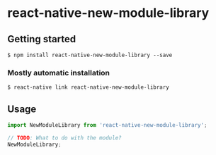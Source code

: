 # react-native-new-module-library

## Getting started

`$ npm install react-native-new-module-library --save`

### Mostly automatic installation

`$ react-native link react-native-new-module-library`

## Usage
```javascript
import NewModuleLibrary from 'react-native-new-module-library';

// TODO: What to do with the module?
NewModuleLibrary;
```
